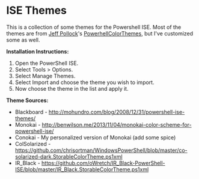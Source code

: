 # ISE Themes

This is a collection of some themes for the Powershell ISE.  Most of the themes are from [Jeff Pollock](LifeinPowerShell.blogspot.com)'s [PowerhellColorThemes](https://onedrive.live.com/redir?resid=DF531FE80877C24F%21306), but I've customized some as well.


**Installation Instructions:**
<ol>
<li>Open the PowerShell ISE.</li>
<li>Select Tools > Options.</li>
<li>Select Manage Themes.</li>
<li>Select Import and choose the theme you wish to import.</li>
<li>Now choose the theme in the list and apply it.</li>
</ol>


**Theme Sources:**
* Blackboard - http://mohundro.com/blog/2008/12/31/powershell-ise-themes/
* Monokai - http://benwilson.me/2013/11/04/monokai-color-scheme-for-powershell-ise/
* Conokai - My personalized version of Monokai (add some spice)
* ColSolarized - https://github.com/chrisortman/WindowsPowerShell/blob/master/co-solarized-dark.StorableColorTheme.ps1xml
* IR_Black - https://github.com/oWretch/IR_Black-PowerShell-ISE/blob/master/IR_Black.StorableColorTheme.ps1xml
